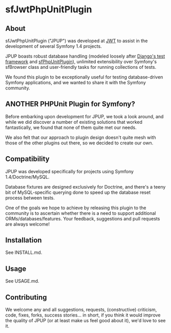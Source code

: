 # sfJwtPhpUnitPlugin #
## About ##
sfJwtPhpUnitPlugin ("JPUP") was developed at [JWT](http://jwt.com) to assist in
  the development of several Symfony 1.4 projects.

JPUP boasts robust database handling (modeled loosely after
  [Django's test framework](http://docs.djangoproject.com/en/dev/topics/testing/#s-the-test-database)
  and [sfPhpUnitPlugin](https://www.hostedredmine.com/projects/sfphpunitplugin/wiki/1013#Fixtures)),
  unlimited extensibility over Symfony's sfBrowser class and user-friendly tasks
  for running collections of tests.

We found this plugin to be exceptionally useful for testing database-driven
  Symfony applications, and we wanted to share it with the Symfony community.

## ANOTHER PHPUnit Plugin for Symfony? ##
Before embarking upon development for JPUP, we took a look around, and while we
  did discover a number of existing solutions that worked fantastically, we
  found that none of them quite met our needs.

We also felt that our approach to plugin design doesn't quite mesh with those of
  the other plugins out there, so we decided to create our own.

## Compatibility ##
JPUP was developed specifically for projects using Symfony 1.4/Doctrine/MySQL.

Database fixtures are designed exclusively for Doctrine, and there's a teeny
  bit of MySQL-specific querying done to speed up the database reset process
  between tests.

One of the goals we hope to achieve by releasing this plugin to the community is
  to ascertain whether there is a need to support additional
  ORMs/databases/features.  Your feedback, suggestions and pull requests are
  always welcome!

## Installation ##
See INSTALL.md.

## Usage ##
See USAGE.md.

## Contributing ##
We welcome any and all suggestions, requests, (constructive) criticism, code,
  fixes, forks, success stories... in short, if you think it would improve the
  quality of JPUP (or at least make us feel good about it), we'd love to see it.